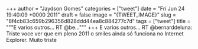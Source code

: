 
+++
author = "Jaydson Gomes"
categories = ["tweet"]
date = "Fri Jun 24 19:40:09 +0000 2011"
draft = false
image = "{TWEET_IMAGE}"
slug = "8f4cb83c659b296356d828ddd44ea8c884277c7d"
tags = ["tweet"]
title = """E varios outros... RT @be..."""
+++
E varios outros... RT @bernarddeluna: Triste voce ver que em pleno 2011 o smiles ainda só funciona no Internet Explorer. Muito triste

